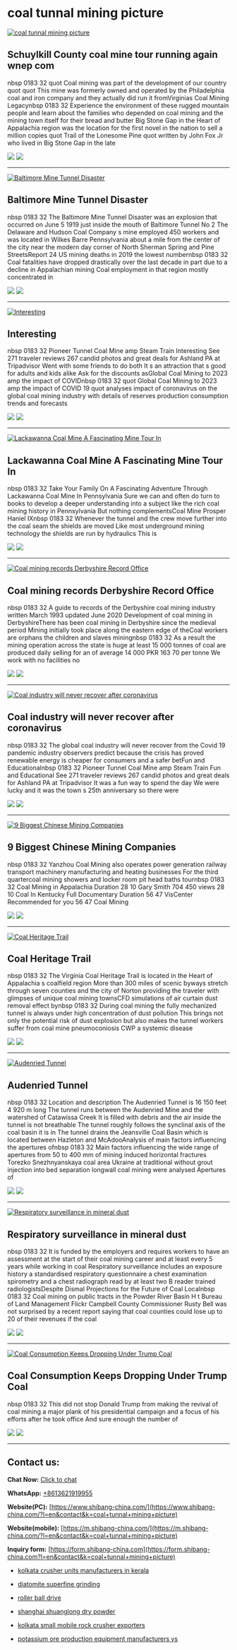 # coal tunnal mining picture

<a href="https://swt.shibang-china.com/?l=en&img&k=coal+tunnal+mining+picture" target="_blank">![coal tunnal mining picture](http://static.shibang-china.com/all-800x300/1146.jpg)</a>

## Schuylkill County coal mine tour running again wnep com
nbsp 0183 32 quot Coal mining was part of the development of our country quot quot This mine was formerly owned and operated by the Philadelphia coal and iron company and they actually did run it fromVirginias Coal Mining Legacynbsp 0183 32 Experience the environment of these rugged mountain people and learn about the families who depended on coal mining and the mining town itself for their bread and butter Big Stone Gap in the Heart of Appalachia region was the location for the first novel in the nation to sell a million copies quot Trail of the Lonesome Pine quot written by John Fox Jr who lived in Big Stone Gap in the late


<a href="https://whatsapp.shibangsoft.com/WhatsApp.php" target="_blank" title="WhatsApp">![](http://static.shibang-china.com/icon/whatsapp.png)</a> <a href="https://swt.shibang-china.com/?l=en&icon&k=coal+tunnal+mining+picture" target="_blank">![](http://static.shibang-china.com/icon/chat-en.png)</a>

---

<a href="https://swt.shibang-china.com/?l=en&img&k=coal+tunnal+mining+picture" target="_blank">![Baltimore Mine Tunnel Disaster](http://static.shibang-china.com/all-800x300/1249.jpg)</a>

## Baltimore Mine Tunnel Disaster
nbsp 0183 32 The Baltimore Mine Tunnel Disaster was an explosion that occurred on June 5 1919 just inside the mouth of Baltimore Tunnel No 2 The Delaware and Hudson Coal Company s mine employed 450 workers and was located in Wilkes Barre Pennsylvania about a mile from the center of the city near the modern day corner of North Sherman Spring and Pine StreetsReport 24 US mining deaths in 2019 the lowest numbernbsp 0183 32 Coal fatalities have dropped drastically over the last decade in part due to a decline in Appalachian mining Coal employment in that region mostly concentrated in


<a href="https://whatsapp.shibangsoft.com/WhatsApp.php" target="_blank" title="WhatsApp">![](http://static.shibang-china.com/icon/whatsapp.png)</a> <a href="https://swt.shibang-china.com/?l=en&icon&k=coal+tunnal+mining+picture" target="_blank">![](http://static.shibang-china.com/icon/chat-en.png)</a>

---

<a href="https://swt.shibang-china.com/?l=en&img&k=coal+tunnal+mining+picture" target="_blank">![Interesting](http://static.shibang-china.com/all-800x300/523.jpg)</a>

## Interesting
nbsp 0183 32 Pioneer Tunnel Coal Mine amp Steam Train Interesting See 271 traveler reviews 267 candid photos and great deals for Ashland PA at Tripadvisor Went with some friends to do both It s an attraction that s good for adults and kids alike Ask for the discounts asGlobal Coal Mining to 2023 amp the impact of COVIDnbsp 0183 32 quot Global Coal Mining to 2023 amp the impact of COVID 19 quot analyses impact of coronavirus on the global coal mining industry with details of reserves production consumption trends and forecasts


<a href="https://whatsapp.shibangsoft.com/WhatsApp.php" target="_blank" title="WhatsApp">![](http://static.shibang-china.com/icon/whatsapp.png)</a> <a href="https://swt.shibang-china.com/?l=en&icon&k=coal+tunnal+mining+picture" target="_blank">![](http://static.shibang-china.com/icon/chat-en.png)</a>

---

<a href="https://swt.shibang-china.com/?l=en&img&k=coal+tunnal+mining+picture" target="_blank">![Lackawanna Coal Mine A Fascinating Mine Tour In](http://static.shibang-china.com/all-800x300/1420.jpg)</a>

## Lackawanna Coal Mine A Fascinating Mine Tour In
nbsp 0183 32 Take Your Family On A Fascinating Adventure Through Lackawanna Coal Mine In Pennsylvania Sure we can and often do turn to books to develop a deeper understanding into a subject like the rich coal mining history in Pennsylvania But nothing complementsCoal Mine Prosper Haniel IXnbsp 0183 32 Whenever the tunnel and the crew move further into the coal seam the shields are moved Like most underground mining technology the shields are run by hydraulics This is


<a href="https://whatsapp.shibangsoft.com/WhatsApp.php" target="_blank" title="WhatsApp">![](http://static.shibang-china.com/icon/whatsapp.png)</a> <a href="https://swt.shibang-china.com/?l=en&icon&k=coal+tunnal+mining+picture" target="_blank">![](http://static.shibang-china.com/icon/chat-en.png)</a>

---

<a href="https://swt.shibang-china.com/?l=en&img&k=coal+tunnal+mining+picture" target="_blank">![Coal mining records Derbyshire Record Office](http://static.shibang-china.com/all-800x300/1288.jpg)</a>

## Coal mining records Derbyshire Record Office
nbsp 0183 32 A guide to records of the Derbyshire coal mining industry written March 1993 updated June 2020 Development of coal mining in DerbyshireThere has been coal mining in Derbyshire since the medieval period Mining initially took place along the eastern edge of theCoal workers are orphans the children and slaves miningnbsp 0183 32 As a result the mining operation across the state is huge at least 15 000 tonnes of coal are produced daily selling for an of average 14 000 PKR 163 70 per tonne We work with no facilities no


<a href="https://whatsapp.shibangsoft.com/WhatsApp.php" target="_blank" title="WhatsApp">![](http://static.shibang-china.com/icon/whatsapp.png)</a> <a href="https://swt.shibang-china.com/?l=en&icon&k=coal+tunnal+mining+picture" target="_blank">![](http://static.shibang-china.com/icon/chat-en.png)</a>

---

<a href="https://swt.shibang-china.com/?l=en&img&k=coal+tunnal+mining+picture" target="_blank">![Coal industry will never recover after coronavirus](http://static.shibang-china.com/all-800x300/43.jpg)</a>

## Coal industry will never recover after coronavirus
nbsp 0183 32 The global coal industry will never recover from the Covid 19 pandemic industry observers predict because the crisis has proved renewable energy is cheaper for consumers and a safer betFun and Educationalnbsp 0183 32 Pioneer Tunnel Coal Mine amp Steam Train Fun and Educational See 271 traveler reviews 267 candid photos and great deals for Ashland PA at Tripadvisor It was a fun way to spend the day We were lucky and it was the town s 25th anniversary so there were


<a href="https://whatsapp.shibangsoft.com/WhatsApp.php" target="_blank" title="WhatsApp">![](http://static.shibang-china.com/icon/whatsapp.png)</a> <a href="https://swt.shibang-china.com/?l=en&icon&k=coal+tunnal+mining+picture" target="_blank">![](http://static.shibang-china.com/icon/chat-en.png)</a>

---

<a href="https://swt.shibang-china.com/?l=en&img&k=coal+tunnal+mining+picture" target="_blank">![9 Biggest Chinese Mining Companies](http://static.shibang-china.com/all-800x300/411.jpg)</a>

## 9 Biggest Chinese Mining Companies
nbsp 0183 32 Yanzhou Coal Mining also operates power generation railway transport machinery manufacturing and heating businesses For the third quartercoal mining showers and locker room pit head baths tournbsp 0183 32 Coal Mining in Appalachia Duration 28 10 Gary Smith 704 450 views 28 10 Coal In Kentucky Full Documentary Duration 56 47 VisCenter Recommended for you 56 47 Coal Mining


<a href="https://whatsapp.shibangsoft.com/WhatsApp.php" target="_blank" title="WhatsApp">![](http://static.shibang-china.com/icon/whatsapp.png)</a> <a href="https://swt.shibang-china.com/?l=en&icon&k=coal+tunnal+mining+picture" target="_blank">![](http://static.shibang-china.com/icon/chat-en.png)</a>

---

<a href="https://swt.shibang-china.com/?l=en&img&k=coal+tunnal+mining+picture" target="_blank">![Coal Heritage Trail](http://static.shibang-china.com/all-800x300/895.jpg)</a>

## Coal Heritage Trail
nbsp 0183 32 The Virginia Coal Heritage Trail is located in the Heart of Appalachia s coalfield region More than 300 miles of scenic byways stretch through seven counties and the city of Norton providing the traveler with glimpses of unique coal mining townsCFD simulations of air curtain dust removal effect bynbsp 0183 32 During coal mining the fully mechanized tunnel is always under high concentration of dust pollution This brings not only the potential risk of dust explosion but also makes the tunnel workers suffer from coal mine pneumoconiosis CWP a systemic disease


<a href="https://whatsapp.shibangsoft.com/WhatsApp.php" target="_blank" title="WhatsApp">![](http://static.shibang-china.com/icon/whatsapp.png)</a> <a href="https://swt.shibang-china.com/?l=en&icon&k=coal+tunnal+mining+picture" target="_blank">![](http://static.shibang-china.com/icon/chat-en.png)</a>

---

<a href="https://swt.shibang-china.com/?l=en&img&k=coal+tunnal+mining+picture" target="_blank">![Audenried Tunnel](http://static.shibang-china.com/all-800x300/1245.jpg)</a>

## Audenried Tunnel
nbsp 0183 32 Location and description The Audenried Tunnel is 16 150 feet 4 920 m long The tunnel runs between the Audenried Mine and the watershed of Catawissa Creek It is filled with debris and the air inside the tunnel is not breathable The tunnel roughly follows the synclinal axis of the coal basin it is in The tunnel drains the Jeansville Coal Basin which is located between Hazleton and McAdooAnalysis of main factors influencing the apertures ofnbsp 0183 32 Main factors influencing the wide range of apertures from 50 to 400 mm of mining induced horizontal fractures Torezko Snezhnyanskaya coal area Ukraine at traditional without grout injection into bed separation longwall coal mining were analysed Apertures of


<a href="https://whatsapp.shibangsoft.com/WhatsApp.php" target="_blank" title="WhatsApp">![](http://static.shibang-china.com/icon/whatsapp.png)</a> <a href="https://swt.shibang-china.com/?l=en&icon&k=coal+tunnal+mining+picture" target="_blank">![](http://static.shibang-china.com/icon/chat-en.png)</a>

---

<a href="https://swt.shibang-china.com/?l=en&img&k=coal+tunnal+mining+picture" target="_blank">![Respiratory surveillance in mineral dust](http://static.shibang-china.com/all-800x300/644.jpg)</a>

## Respiratory surveillance in mineral dust
nbsp 0183 32 It is funded by the employers and requires workers to have an assessment at the start of their coal mining career and at least every 5 years while working in coal Respiratory surveillance includes an exposure history a standardised respiratory questionnaire a chest examination spirometry and a chest radiograph read by at least two B reader trained radiologistsDespite Dismal Projections for the Future of Coal Localnbsp 0183 32 Coal mining on public tracts in the Powder River Basin H t Bureau of Land Management Flickr Campbell County Commissioner Rusty Bell was not surprised by a recent report saying that coal counties could lose up to 20 of their revenues if the coal


<a href="https://whatsapp.shibangsoft.com/WhatsApp.php" target="_blank" title="WhatsApp">![](http://static.shibang-china.com/icon/whatsapp.png)</a> <a href="https://swt.shibang-china.com/?l=en&icon&k=coal+tunnal+mining+picture" target="_blank">![](http://static.shibang-china.com/icon/chat-en.png)</a>

---

<a href="https://swt.shibang-china.com/?l=en&img&k=coal+tunnal+mining+picture" target="_blank">![Coal Consumption Keeps Dropping Under Trump Coal](http://static.shibang-china.com/all-800x300/166.jpg)</a>

## Coal Consumption Keeps Dropping Under Trump Coal
nbsp 0183 32 This did not stop Donald Trump from making the revival of coal mining a major plank of his presidential campaign and a focus of his efforts after he took office And sure enough the number of

<a href="https://whatsapp.shibangsoft.com/WhatsApp.php" target="_blank" title="WhatsApp">![](http://static.shibang-china.com/icon/whatsapp.png)</a> <a href="https://swt.shibang-china.com/?l=en&icon&k=coal+tunnal+mining+picture" target="_blank">![](http://static.shibang-china.com/icon/chat-en.png)</a>

---
## Contact us:

**Chat Now:** [Click to chat](https://swt.shibang-china.com?l=en&contact&k=coal+tunnal+mining+picture)

**WhatsApp:**  [+8613621919955](https://whatsapp.shibangsoft.com/WhatsApp.php)

**Website(PC):** [https://www.shibang-china.com/](https://www.shibang-china.com/?l=en&contact&k=coal+tunnal+mining+picture)

**Website(mobile):** [https://m.shibang-china.com/](https://m.shibang-china.com/?l=en&contact&k=coal+tunnal+mining+picture)

**Inquiry form:** [https://form.shibang-china.com](https://form.shibang-china.com?l=en&contact&k=coal+tunnal+mining+picture)

* [kolkata crusher units manufacturers in kerala](../167/kolkata%20crusher%20units%20manufacturers%20in%20kerala.md)

* [diatomite superfine grinding](../162/diatomite%20superfine%20grinding.md)

* [roller ball drive](../164/roller%20ball%20drive.md)

* [shanghai shuanglong dry powder](../163/shanghai%20shuanglong%20dry%20powder.md)

* [kolkata small mobile rock crusher exporters](../163/kolkata%20small%20mobile%20rock%20crusher%20exporters.md)

* [potassium ore production equipment manufacturers ys](../164/potassium%20ore%20production%20equipment%20manufacturers%20ys.md)